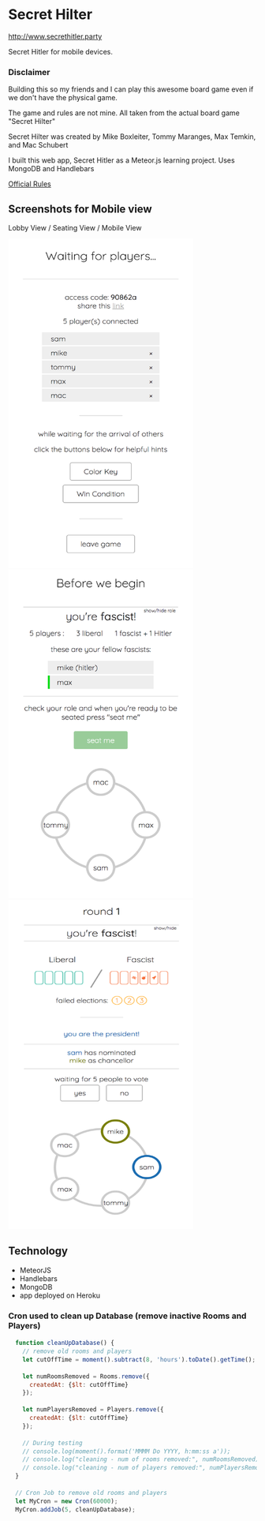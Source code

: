 # Secret Hilter

http://www.secrethitler.party

Secret Hitler for mobile devices.

### Disclaimer

Building this so my friends and I can play this awesome board game even if we don't have the physical game.

The game and rules are not mine. All taken from the actual board game "Secret Hilter"

Secret Hilter was created by Mike Boxleiter, Tommy Maranges, Max Temkin, and Mac Schubert

I built this web app, Secret Hitler as a Meteor.js learning project. Uses MongoDB and Handlebars

[Official Rules](http://www.secrethitler.com/assets/Secret_Hitler_Rules.pdf)

## Screenshots for Mobile view

Lobby View / Seating View / Mobile View

<img src="./docs/images/lobby_view.png" width="375px" height="667px"/> <img src="./docs/images/seating_view.png" width="375px" height="667px"/> <img src="./docs/images/game_view2.png" width="375px" height="667px"/>

## Technology

  - MeteorJS
  - Handlebars
  - MongoDB
  - app deployed on Heroku

### Cron used to clean up Database (remove inactive Rooms and Players)
```js
  function cleanUpDatabase() {
    // remove old rooms and players
    let cutOffTime = moment().subtract(8, 'hours').toDate().getTime();

    let numRoomsRemoved = Rooms.remove({
      createdAt: {$lt: cutOffTime}
    });

    let numPlayersRemoved = Players.remove({
      createdAt: {$lt: cutOffTime}
    });

    // During testing
    // console.log(moment().format('MMMM Do YYYY, h:mm:ss a'));
    // console.log("cleaning - num of rooms removed:", numRoomsRemoved);
    // console.log("cleaning - num of players removed:", numPlayersRemoved);
  }

  // Cron Job to remove old rooms and players
  let MyCron = new Cron(60000);
  MyCron.addJob(5, cleanUpDatabase);
```

<!-- ## Experience while building the app

### Biggest Bugs -->
